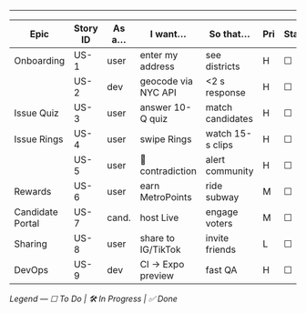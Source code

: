 
---

| Epic | Story ID | As a… | I want… | So that… | Pri | Status |
|------|----------|-------|---------|-----------|-----|--------|
| Onboarding | US-1 | user | enter my address | see districts | H | ☐ |
|  | US-2 | dev  | geocode via NYC API | <2 s response | H | ☐ |
| Issue Quiz | US-3 | user | answer 10-Q quiz | match candidates | H | ☐ |
| Issue Rings | US-4 | user | swipe Rings | watch 15-s clips | H | ☐ |
|  | US-5 | user | 🚩 contradiction | alert community | H | ☐ |
| Rewards | US-6 | user | earn MetroPoints | ride subway | M | ☐ |
| Candidate Portal | US-7 | cand. | host Live | engage voters | M | ☐ |
| Sharing | US-8 | user | share to IG/TikTok | invite friends | L | ☐ |
| DevOps | US-9 | dev  | CI → Expo preview | fast QA | H | ☐ |

*Legend — ☐ To Do | 🛠 In Progress | ✅ Done*

